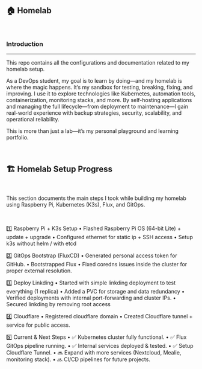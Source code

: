 🏠 Homelab
---

<br>

### Introduction
---

This repo contains all the configurations and documentation related to my homelab setup.

As a DevOps student, my goal is to learn by doing—and my homelab is where the magic happens. It’s my sandbox for testing, breaking, fixing, and improving. I use it to explore technologies like Kubernetes, automation tools, containerization, monitoring stacks, and more. By self-hosting applications and managing the full lifecycle—from deployment to maintenance—I gain real-world experience with backup strategies, security, scalability, and operational reliability.

This is more than just a lab—it’s my personal playground and learning portfolio.

<br>

🏗 Homelab Setup Progress
---
<br>

This section documents the main steps I took while building my homelab using Raspberry Pi, Kubernetes (K3s), Flux, and GitOps.

<br>

1️⃣ Raspberry Pi + K3s Setup
	•	Flashed Raspberry Pi OS (64-bit Lite) + update + upgrade
	•	Configured ethernet for static ip + SSH access
 	•	Setup k3s without helm / with etcd 

2️⃣ GitOps Bootstrap (FluxCD)
	•	Generated personal access token for GitHub.
	•	Bootstrapped Flux
 	•	Fixed coredns issues inside the cluster for proper external resolution.

3️⃣ Deploy Linkding
	•	Started with simple linkding deployment to test everything (1 replica)
	•	Added a PVC for storage and data redundancy 
	•	Verified deployments with internal port-forwarding and cluster IPs.
 	•	Secured linkding by removing root access

4️⃣ Cloudflare 
	•	Registered cloudflare domain
	•	Created Cloudflare tunnel + service for public access.

5️⃣ Current & Next Steps
	•	✅ Kubernetes cluster fully functional.
	•	✅ Flux GitOps pipeline running.
	•	✅ Internal services deployed & tested.
	•	✅ Setup Cloudflare Tunnel.
	•	🔜 Expand with more services (Nextcloud, Mealie, monitoring stack).
	•	🔜 CI/CD pipelines for future projects.


 
